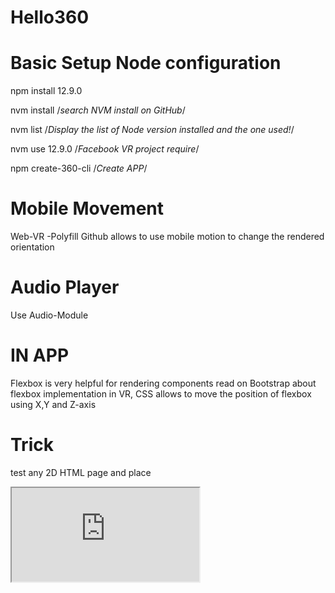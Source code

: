 # Hello360

Basic Setup Node configuration 
==
npm install 12.9.0

nvm install /*search NVM install on GitHub*/

nvm list /*Display the list of Node version installed and the one used!*/

nvm use 12.9.0 /*Facebook VR project require*/

npm create-360-cli /*Create APP*/


Mobile Movement
==
Web-VR -Polyfill Github allows to use mobile motion to change the rendered orientation 


Audio Player
==
Use Audio-Module



IN APP  
==
Flexbox is very helpful for rendering components read on Bootstrap about flexbox implementation in VR, 
CSS allows to move the position of flexbox using X,Y and Z-axis


Trick 
==
test any 2D HTML page and place 
<iframe src = "https://your-VR-web-app.com" /> 
note: src could be source check!!!


Notes
==

//The Facebook APP created will have one default component and in the event of a setState the whole component is refereshed hence the output is lagging. We should use containers for each components so when a prop is setState only the target is refereshed not the whole enviornment. 

